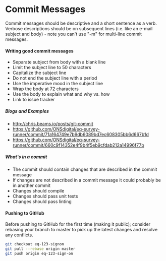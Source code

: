 # Commit Messages
Commit messages should be descriptive and a short sentence as a verb. Verbose descriptions should be on subsequent lines (i.e. like an e-mail subject and body) - note you can't use "-m" for multi-line commit messages.

#### Writing good commit messages

* Separate subject from body with a blank line
* Limit the subject line to 50 characters
* Capitalize the subject line
* Do not end the subject line with a period
* Use the imperative mood in the subject line
* Wrap the body at 72 characters
* Use the body to explain what and why vs. how
* Link to issue tracker

##### Blogs and Examples

* http://chris.beams.io/posts/git-commit
* https://github.com/ONSdigital/eq-survey-runner/commit/71a164749e7b9db6089bd7ec608305bb6d667b1d
* https://github.com/ONSdigital/eq-survey-runner/commit/660c9f14352e4f9b4f5eb9cfdab212a14996f77b

##### What's in a commit

* The commit should contain changes that are described in the commit message
* If changes are not described in a commit message it could probably be in another commit
* Changes should compile
* Changes should pass unit tests
* Changes should pass linting

#### Pushing to GitHub

Before pushing to GitHub for the first time (making it public); consider rebasing your branch to master to pick up the latest changes and resolve any conflicts.

```bash
git checkout eq-123-signon
git pull --rebase origin master
git push origin eq-123-sign-on

```
